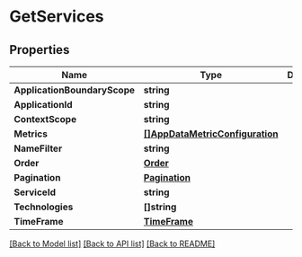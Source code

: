 # GetServices

## Properties

Name | Type | Description | Notes
------------ | ------------- | ------------- | -------------
**ApplicationBoundaryScope** | **string** |  | [optional] 
**ApplicationId** | **string** |  | [optional] 
**ContextScope** | **string** |  | [optional] 
**Metrics** | [**[]AppDataMetricConfiguration**](AppDataMetricConfiguration.md) |  | 
**NameFilter** | **string** |  | [optional] 
**Order** | [**Order**](Order.md) |  | [optional] 
**Pagination** | [**Pagination**](Pagination.md) |  | [optional] 
**ServiceId** | **string** |  | [optional] 
**Technologies** | **[]string** |  | [optional] 
**TimeFrame** | [**TimeFrame**](TimeFrame.md) |  | [optional] 

[[Back to Model list]](../README.md#documentation-for-models) [[Back to API list]](../README.md#documentation-for-api-endpoints) [[Back to README]](../README.md)


